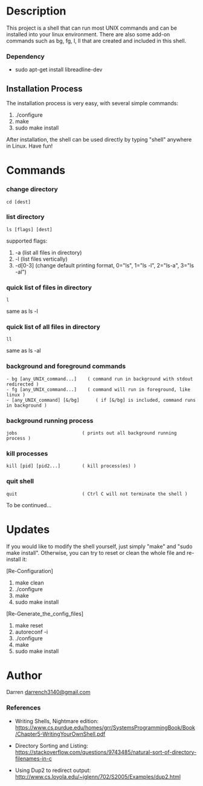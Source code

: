 # Description
This project is a shell that can run most UNIX commands and can be installed into your linux environment. There are also some add-on commands such as bg, fg, l, ll that are created and included in this shell.

### Dependency
- sudo apt-get install libreadline-dev

## Installation Process
The installation process is very easy, with several simple commands:

1. ./configure
2. make
3. sudo make install

After installation, the shell can be used directly by typing "shell" anywhere in Linux. Have fun!

# Commands
### change directory
    cd [dest]

### list directory 
    ls [flags] [dest]

supported flags:
1. -a   (list all files in directory)
2. -l   (list files vertically)
3. -d[0-3] (change default printing format, 0="ls", 1="ls -l", 2="ls-a", 3="ls -al")

### quick list of files in directory 
    l                           
same as ls -l

### quick list of all files in directory 
    ll                          
same as ls -al

### background and foreground commands
    - bg [any_UNIX_command...]    ( command run in background with stdout redirected )
    - fg [any_UNIX_command...]    ( command will run in foreground, like linux )
    - [any_UNIX_command] [&/bg]      ( if [&/bg] is included, command runs in background )

### background running process 
    jobs                        ( prints out all background running process )

### kill processes
    kill [pid] [pid2...]        ( kill process(es) )

### quit shell
    quit                        ( Ctrl C will not terminate the shell )

To be continued...

# Updates
If you would like to modify the shell yourself, just simply "make" and "sudo make install". Otherwise, you can try to reset or clean the whole file and re-install it:

[Re-Configuration]
1. make clean
2. ./configure
3. make
4. sudo make install

[Re-Generate_the_config_files]
1. make reset
2. autoreconf -i
3. ./configure
4. make
5. sudo make install

# Author
Darren <darrench3140@gmail.com>

### References
- Writing Shells, Nightmare edition: https://www.cs.purdue.edu/homes/grr/SystemsProgrammingBook/Book/Chapter5-WritingYourOwnShell.pdf

- Directory Sorting and Listing: https://stackoverflow.com/questions/9743485/natural-sort-of-directory-filenames-in-c

- Using Dup2 to redirect output: http://www.cs.loyola.edu/~jglenn/702/S2005/Examples/dup2.html